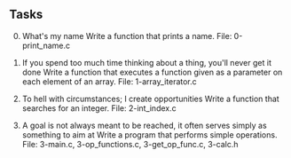 ## Tasks
0. What's my name
Write a function that prints a name.
File: 0-print_name.c

1. If you spend too much time thinking about a thing, you'll never get it done
Write a function that executes a function given as a parameter on each element of an array.
File: 1-array_iterator.c

2. To hell with circumstances; I create opportunities
Write a function that searches for an integer.
File: 2-int_index.c

3. A goal is not always meant to be reached, it often serves simply as something to aim at
Write a program that performs simple operations.
File: 3-main.c, 3-op_functions.c, 3-get_op_func.c, 3-calc.h

